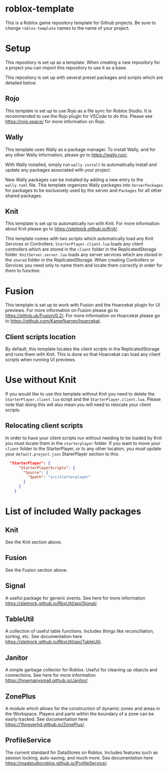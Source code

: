 # roblox-template
This is a Roblox game repository template for Github projects. Be sure to change `roblox-template` names to the name of your project.

# Setup
This repository is set up as a template. When creating a new repository for a project you can import this repository to use it as a base.

This repository is set up with several preset packages and scripts which are detailed below.

## Rojo
This template is set up to use Rojo as a file sync for Roblox Studio. It is recommended to use the Rojo plugin for VSCode to do this. Please see https://rojo.space/ for more information on Rojo.

## Wally
This template uses Wally as a package manager. To install Wally, and for any other Wally information, please go to https://wally.run/.

With Wally installed, simply run `wally install` to automatically install and update any packages associated with your project.

New Wally packages can be installed by adding a new entry to the `wally.toml` file. This template organizes Wally packages into `ServerPackages` for packages to be exclusively used by the server and `Packages` for all other shared packages.

## Knit
This template is set up to automatically run with Knit. For more information about Knit please go to https://sleitnick.github.io/Knit/.

This template comes with two scripts which automatically load any Knit Services or Controllers. `StarterPlayer.client.lua` loads any client controllers which are stored in the `client` folder in the ReplicatedStorage folder. `KnitServer.server.lua` loads any server services which are stored in the `shared` folder in the ReplicatedStorage. When creating Controllers or Services you need only to name them and locate them correctly in order for them to function.

# Fusion
This template is set up to work with Fusion and the Hoarcekat plugin for UI previews. For more information on Fusion please go to https://elttob.uk/Fusion/0.2/. For more information on Hoarcekat please go to https://github.com/Kampfkarren/hoarcekat.

## Client scripts location
By default, this template locates the client scripts in the ReplicatedStorage and runs them with Knit. This is done so that Hoarcekat can load any client scripts when running UI previews. 

# Use without Knit
If you would like to use this template without Knit you need to delete the `StarterPlayer.client.lua` script and the `StarterPlayer.client.lua`. Please note that doing this will also mean you will need to relocate your client scripts.

## Relocating client scripts
In order to have your client scripts run without needing to be loaded by Knit you must locate them in the `starterplayer` folder. If you want to move your `client` folder to the StarterPlayer, or to any other location, you must update your `default.project.json` StarerPlayer section to this:
```json
  "StarterPlayer": {
      "StarterPlayerScripts": {
        "Source": {
          "$path": "src/starterplayer"
        }
      }
    }
```

# List of included Wally packages

## Knit
See the Knit section above.

## Fusion
See the Fusion section above.

## Signal
A useful package for generic events. See here for more information https://sleitnick.github.io/RbxUtil/api/Signal/.

## TableUtil
A collection of useful table functions. Includes things like reconciliation, sorting, etc. See documentation here https://sleitnick.github.io/RbxUtil/api/TableUtil.

## Janitor
A simple garbage collector for Roblox. Useful for cleaning up objects and connections. See here for more information https://howmanysmall.github.io/Janitor/.

## ZonePlus
A module which allows for the construction of dynamic zones and areas in the Workspace. Players and parts within the boundary of a zone can be easily tracked. See documentation here https://1foreverhd.github.io/ZonePlus/.

## ProfileService
The current standard for DataStores on Roblox. Includes features such as session locking, auto-saving, and much more. See documentation here https://madstudioroblox.github.io/ProfileService/. 
